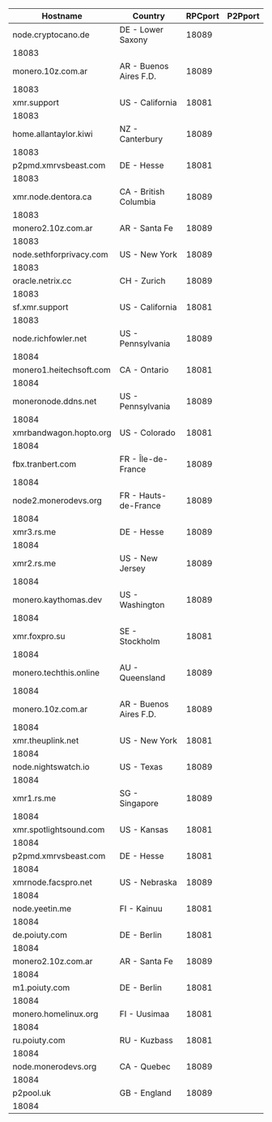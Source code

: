 Hostname | Country | RPCport | P2Pport
--- | --- | --- | ---
node.cryptocano.de | DE - Lower Saxony | 18089
 | 18083
monero.10z.com.ar | AR - Buenos Aires F.D. | 18089
 | 18083
xmr.support | US - California | 18081
 | 18083
home.allantaylor.kiwi | NZ - Canterbury | 18089
 | 18083
p2pmd.xmrvsbeast.com | DE - Hesse | 18081
 | 18083
xmr.node.dentora.ca | CA - British Columbia | 18089
 | 18083
monero2.10z.com.ar | AR - Santa Fe | 18089
 | 18083
node.sethforprivacy.com | US - New York | 18089
 | 18083
oracle.netrix.cc | CH - Zurich | 18089
 | 18083
sf.xmr.support | US - California | 18081
 | 18083
node.richfowler.net | US - Pennsylvania | 18089
 | 18084
monero1.heitechsoft.com | CA - Ontario | 18081
 | 18084
moneronode.ddns.net | US - Pennsylvania | 18089
 | 18084
xmrbandwagon.hopto.org | US - Colorado | 18081
 | 18084
fbx.tranbert.com | FR - Île-de-France | 18089
 | 18084
node2.monerodevs.org | FR - Hauts-de-France | 18089
 | 18084
xmr3.rs.me | DE - Hesse | 18089
 | 18084
xmr2.rs.me | US - New Jersey | 18089
 | 18084
monero.kaythomas.dev | US - Washington | 18089
 | 18084
xmr.foxpro.su | SE - Stockholm | 18081
 | 18084
monero.techthis.online | AU - Queensland | 18089
 | 18084
monero.10z.com.ar | AR - Buenos Aires F.D. | 18089
 | 18084
xmr.theuplink.net | US - New York | 18081
 | 18084
node.nightswatch.io | US - Texas | 18089
 | 18084
xmr1.rs.me | SG - Singapore | 18089
 | 18084
xmr.spotlightsound.com | US - Kansas | 18081
 | 18084
p2pmd.xmrvsbeast.com | DE - Hesse | 18081
 | 18084
xmrnode.facspro.net | US - Nebraska | 18089
 | 18084
node.yeetin.me | FI - Kainuu | 18081
 | 18084
de.poiuty.com | DE - Berlin | 18081
 | 18084
monero2.10z.com.ar | AR - Santa Fe | 18089
 | 18084
m1.poiuty.com | DE - Berlin | 18081
 | 18084
monero.homelinux.org | FI - Uusimaa | 18081
 | 18084
ru.poiuty.com | RU - Kuzbass | 18081
 | 18084
node.monerodevs.org | CA - Quebec | 18089
 | 18084
p2pool.uk | GB - England | 18089
 | 18084
